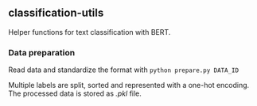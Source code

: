 ## classification-utils

Helper functions for text classification with BERT.



### Data preparation

Read data and standardize the format with `python prepare.py DATA_ID`

Multiple labels are split, sorted and represented with a one-hot encoding.
The processed data is stored as *.pkl* file.



